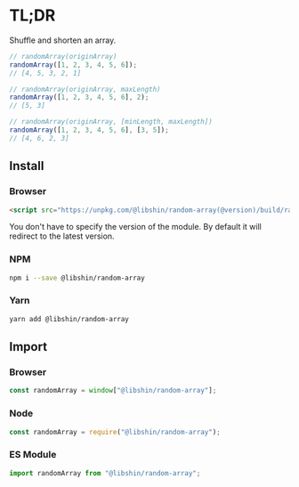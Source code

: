 # TL;DR

Shuffle and shorten an array.

```js
// randomArray(originArray)
randomArray([1, 2, 3, 4, 5, 6]);
// [4, 5, 3, 2, 1]

// randomArray(originArray, maxLength)
randomArray([1, 2, 3, 4, 5, 6], 2);
// [5, 3]

// randomArray(originArray, [minLength, maxLength])
randomArray([1, 2, 3, 4, 5, 6], [3, 5]);
// [4, 6, 2, 3]
```

## Install

### Browser

```html
<script src="https://unpkg.com/@libshin/random-array(@version)/build/random-array.umd.js"></script>
```

You don't have to specify the version of the module. By default it will redirect to the latest version.

### NPM

```bash
npm i --save @libshin/random-array
```

### Yarn

```bash
yarn add @libshin/random-array
```

## Import

### Browser

```js
const randomArray = window["@libshin/random-array"];
```

### Node

```js
const randomArray = require("@libshin/random-array");
```

### ES Module

```js
import randomArray from "@libshin/random-array";
```
